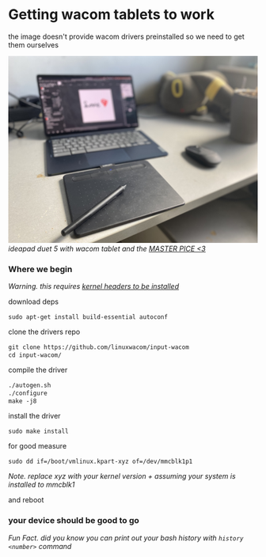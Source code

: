 # Getting wacom tablets to work

the image doesn't provide wacom drivers preinstalled so we need to get them ourselves

![wacom](./assets/wacom-tablet.jpeg)
_ideapad duet 5 with wacom tablet and the [MASTER PICE <3](./assets/love.png)_

### Where we begin

_Warning. this requires [kernel headers to be installed](https://github.com/hexdump0815/imagebuilder/blob/main/doc/postinst/installing-kernel-headers.md)_

download deps
```
sudo apt-get install build-essential autoconf
```

clone the drivers repo
```
git clone https://github.com/linuxwacom/input-wacom
cd input-wacom/
```

compile the driver
```
./autogen.sh 
./configure 
make -j8
```

install the driver
```
sudo make install
```

for good measure
```
sudo dd if=/boot/vmlinux.kpart-xyz of=/dev/mmcblk1p1
```
_Note. replace xyz with your kernel version + assuming your system is installed to mmcblk1_

and reboot

### your device should be good to go

_Fun Fact. did you know you can print out your bash history with ```history <number>``` command_